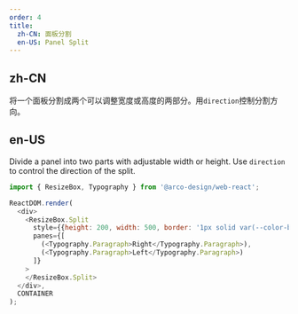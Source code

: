 ```yaml
---
order: 4
title: 
  zh-CN: 面板分割
  en-US: Panel Split
---
```


## zh-CN

将一个面板分割成两个可以调整宽度或高度的两部分。用`direction`控制分割方向。

## en-US

Divide a panel into two parts with adjustable width or height. Use `direction` to control the direction of the split.

```js
import { ResizeBox, Typography } from '@arco-design/web-react';

ReactDOM.render(
  <div>
    <ResizeBox.Split
      style={{height: 200, width: 500, border: '1px solid var(--color-border)'}}
      panes={[
        (<Typography.Paragraph>Right</Typography.Paragraph>),
        (<Typography.Paragraph>Left</Typography.Paragraph>)
      ]}
    >
    </ResizeBox.Split>
  </div>,
  CONTAINER
);
```
